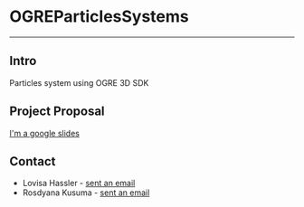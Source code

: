 # OGREParticlesSystems
***
## Intro
Particles system using OGRE 3D SDK
## Project Proposal
[I'm a google slides](https://docs.google.com/presentation/d/1rs3o7F3eQCkP84IsWGRiblj7q5vcd9ZgaSwi7mzD7Cs/pub?start=false&loop=false&delayms=3000)
## Contact
- Lovisa Hassler - [sent an email](mailto:lovisa.hassler@gmail.com)
- Rosdyana Kusuma - [sent an email](mailtome@rosdyanakusuma.com)
